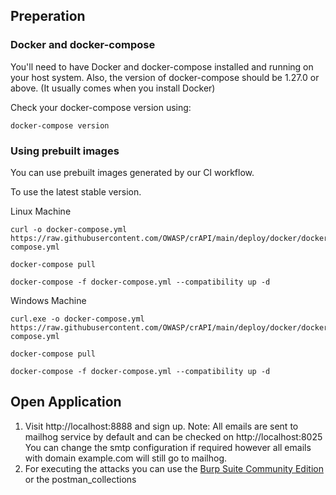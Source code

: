 ## Preperation

### Docker and docker-compose
You'll need to have Docker and docker-compose installed and running on your host system. 
Also, the version of docker-compose should be 1.27.0 or above. (It usually comes when you install Docker)

Check your docker-compose version using:

`docker-compose version`

### Using prebuilt images

You can use prebuilt images generated by our CI workflow.

To use the latest stable version.

Linux Machine
```
curl -o docker-compose.yml https://raw.githubusercontent.com/OWASP/crAPI/main/deploy/docker/docker-compose.yml

docker-compose pull

docker-compose -f docker-compose.yml --compatibility up -d
```
Windows Machine
```
curl.exe -o docker-compose.yml https://raw.githubusercontent.com/OWASP/crAPI/main/deploy/docker/docker-compose.yml

docker-compose pull

docker-compose -f docker-compose.yml --compatibility up -d
```

## Open Application

1. Visit http://localhost:8888 and sign up.
   Note: All emails are sent to mailhog service by default and can be checked on http://localhost:8025
   You can change the smtp configuration if required however all emails with domain example.com will still go to mailhog.
2. For executing the attacks you can use the [Burp Suite Community Edition](https://portswigger.net/burp/communitydownload) or the postman_collections
